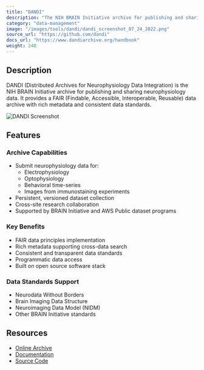 ```yaml
---
title: "DANDI"
description: "The NIH BRAIN Initiative archive for publishing and sharing neurophysiology data including electrophysiology, optophysiology, behavioral time-series, and images from immunostaining experiments."
category: "data-management"
image: "/images/tools/dandi/dandi_screenshot_07_24_2022.png"
source_url: "https://github.com/dandi"
docs_url: "https://www.dandiarchive.org/handbook"
weight: 240
---
```


## Description

DANDI (Distributed Archives for Neurophysiology Data Integration) is the NIH BRAIN Initiative archive for publishing and sharing neurophysiology data. It provides a FAIR (Findable, Accessible, Interoperable, Reusable) data archive with rich metadata and consistent data standards.

![DANDI Screenshot](/images/tools/dandi/dandi_screenshot_07_24_2022.png)

## Features

### Archive Capabilities
- Submit neurophysiology data for:
  - Electrophysiology
  - Optophysiology
  - Behavioral time-series
  - Images from immunostaining experiments
- Persistent, versioned dataset collection
- Cross-site research collaboration
- Supported by BRAIN Initiative and AWS Public dataset programs

### Key Benefits
- FAIR data principles implementation
- Rich metadata supporting cross-data search
- Consistent and transparent data standards
- Programmatic data access
- Built on open source software stack

### Data Standards Support
- Neurodata Without Borders
- Brain Imaging Data Structure
- Neuroimaging Data Model (NIDM)
- Other BRAIN Initiative standards

## Resources

- [Online Archive](https://dandiarchive.org/)
- [Documentation](https://www.dandiarchive.org/handbook)
- [Source Code](https://github.com/dandi)
